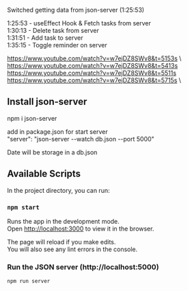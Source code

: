 Switched getting data from json-server (1:25:53​)

1:25:53​ - useEffect Hook & Fetch tasks from server \
1:30:13​ - Delete task from server \
1:31:51​ - Add task to server \
1:35:15​ - Toggle reminder on server

https://www.youtube.com/watch?v=w7ejDZ8SWv8&t=5153s \ 
https://www.youtube.com/watch?v=w7ejDZ8SWv8&t=5413s \
https://www.youtube.com/watch?v=w7ejDZ8SWv8&t=5511s \
https://www.youtube.com/watch?v=w7ejDZ8SWv8&t=5715s \


## Install json-server
npm i json-server

add in package.json for start server\
"server": "json-server --watch db.json --port 5000"

Date will be storage in a db.json

## Available Scripts

In the project directory, you can run:

### `npm start`

Runs the app in the development mode.\
Open [http://localhost:3000](http://localhost:3000) to view it in the browser.

The page will reload if you make edits.\
You will also see any lint errors in the console.


### Run the JSON server (http://localhost:5000)

```
npm run server
```
